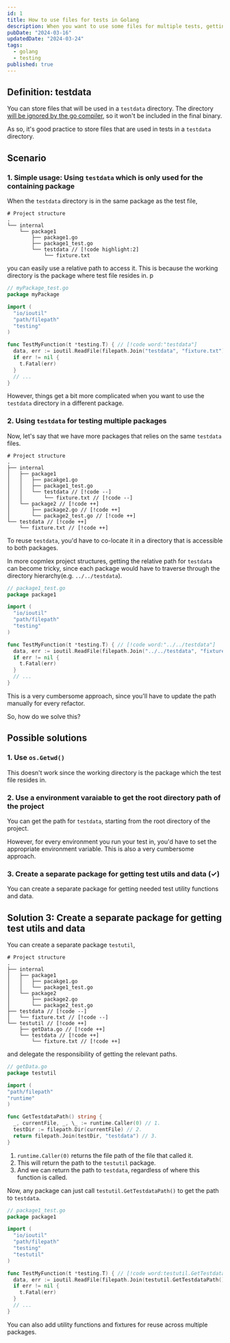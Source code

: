 ```yaml
---
id: 1
title: How to use files for tests in Golang
description: When you want to use some files for multiple tests, getting the proper path to the testdata can be a bit tricky. This post shows how to do it in a scalable and maintainable way.
pubDate: "2024-03-16"
updatedDate: "2024-03-24"
tags:
  - golang
  - testing
published: true
---
```


## Definition: testdata

You can store files that will be used in a `testdata` directory. The
directory [will be ignored by the go compiler](https://github.com/golang/go/blob/68d3a9e417344c11426f158c7a6f3197a0890ff1/src/cmd/go/internal/test/test.go#L74),
so it won't be included in the final binary.

As so, it's good practice to store files that are used in tests in a `testdata` directory.

## Scenario

### 1. Simple usage: Using `testdata` which is only used for the containing package

When the `testdata` directory is in the same package as the test file,

```text
# Project structure
.
└── internal
    └── package1
        ├── package1.go
        ├── package1_test.go
        └── testdata // [!code highlight:2]
            └── fixture.txt
```

you can easily use a relative path to access it. This is because the working directory is the package where test file resides in.
p

```go
// myPackage_test.go
package myPackage

import (
  "io/ioutil"
  "path/filepath"
  "testing"
)

func TestMyFunction(t *testing.T) { // [!code word:"testdata"]
  data, err := ioutil.ReadFile(filepath.Join("testdata", "fixture.txt"))
  if err != nil {
    t.Fatal(err)
  }
  // ...
}
```

However, things get a bit more complicated when you want to use the `testdata` directory in a different package.

### 2. Using `testdata` for testing multiple packages

Now, let's say that we have more packages that relies on the same `testdata` files.

```text
# Project structure
.
├── internal
│   ├── package1
│   │   ├── pacakge1.go
│   │   ├── package1_test.go
│   │   └── testdata // [!code --]
│   │       └── fixture.txt // [!code --]
│   └── package2 // [!code ++]
│       ├── package2.go // [!code ++]
│       └── package2_test.go // [!code ++]
└── testdata // [!code ++]
    └── fixture.txt // [!code ++]
```

To reuse `testdata`, you'd have to co-locate it in a directory that is accessible to both packages.

In more copmlex project structures, getting the relative path for `testdata` can become tricky, since each package would have to traverse through the directory hierarchy(e.g. `../../testdata`).

```go
// package1_test.go
package package1

import (
  "io/ioutil"
  "path/filepath"
  "testing"
)

func TestMyFunction(t *testing.T) { // [!code word:"../../testdata"]
  data, err := ioutil.ReadFile(filepath.Join("../../testdata", "fixture.txt"))
  if err != nil {
    t.Fatal(err)
  }
  // ...
}
```

This is a very cumbersome approach, since you'll have to update the path manually for every refactor.

So, how do we solve this?

## Possible solutions

### 1. Use `os.Getwd()`

This doesn't work since the working directory is the package which the test file resides in.

### 2. Use a environment varaiable to get the root directory path of the project

You can get the path for `testdata`, starting from the root directory of the project.

However, for every environment you run your test in, you'd have to set the appropriate environment variable. This is also a very cumbersome approach.

### 3. Create a separate package for getting test utils and data (✓)

You can create a separate package for getting needed test utility functions and data.

## Solution 3: Create a separate package for getting test utils and data

You can create a separate package `testutil`,

```text
# Project structure
.
├── internal
│   ├── package1
│   │   ├── pacakge1.go
│   │   └── package1_test.go
│   └── package2
│       ├── package2.go
│       └── package2_test.go
├── testdata // [!code --]
│   └── fixture.txt // [!code --]
└── testutil // [!code ++]
    ├── getData.go // [!code ++]
    └── testdata // [!code ++]
        └── fixture.txt // [!code ++]
```

and delegate the responsibility of getting the relevant paths.

```go
// getData.go
package testutil

import (
"path/filepath"
"runtime"
)

func GetTestdataPath() string {
  _, currentFile, _, \_ := runtime.Caller(0) // 1.
  testDir := filepath.Dir(currentFile) // 2.
  return filepath.Join(testDir, "testdata") // 3.
}

```

1. `runtime.Caller(0)` returns the file path of the file that called it.
2. This will return the path to the `testutil` package.
3. And we can return the path to `testdata`, regardless of where this function is called.

Now, any package can just call `testutil.GetTestdataPath()` to get the path to `testdata`.

```go
// package1_test.go
package package1

import (
  "io/ioutil"
  "path/filepath"
  "testing"
  "testutil"
)

func TestMyFunction(t *testing.T) { // [!code word:testutil.GetTestdataPath()]
  data, err := ioutil.ReadFile(filepath.Join(testutil.GetTestdataPath(), "fixture.txt"))
  if err != nil {
    t.Fatal(err)
  }
  // ...
}
```

You can also add utility functions and fixtures for reuse across multiple packages.
